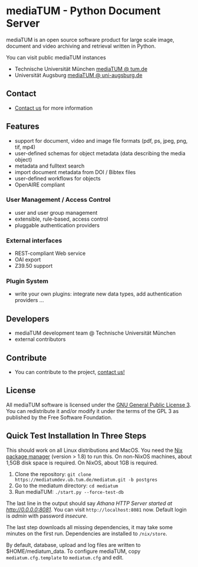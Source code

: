 # mediaTUM - Python Document Server

mediaTUM is an open source software product for large scale image, document and video archiving and retrieval written in Python.

You can visit public mediaTUM instances

-   Technische Universität München [mediaTUM @ tum.de](http://mediatum.ub.tum.de)
-   Universität Augsburg [mediaTUM @ uni-augsburg.de](https://media.bibliothek.uni-augsburg.de/)

## Contact

-  [Contact us](mailto:mediatum@ub.tum.de) for more information

## Features

-   support for document, video and image file formats (pdf, ps, jpeg, png, tif, mp4)
-   user-defined schemas for object metadata (data describing the media object)
-   metadata and fulltext search
-   import document metadata from DOI / Bibtex files
-   user-defined workflows for objects
-   OpenAIRE compliant

### User Management / Access Control

-   user and user group management
-   extensible, rule-based, access control
-   pluggable authentication providers

###   External interfaces

-   REST-compliant Web service
-   OAI export
-   Z39.50 support

### Plugin System

-   write your own plugins: integrate new data types, add authentication providers ...

## Developers

-   mediaTUM development team @ Technische Universität München
-   external contributors

## Contribute

-  You can contribute to the project, [contact us!](mailto:mediatum@ub.tum.de)

## License

All mediaTUM software is licensed under the [GNU General Public License 3](http://www.gnu.org/licenses/gpl.html).
You can redistribute it and/or modify it under the terms of the GPL 3 as published by
the Free Software Foundation.


## Quick Test Installation In Three Steps

This should work on all Linux distributions and MacOS. You need the [Nix package manager](https://nixos.org/nix) (version > 1.8) to run this.
On non-NixOS machines, about 1,5GB disk space is required. On NixOS, about 1GB is required.

1. Clone the repository: `git clone https://mediatumdev.ub.tum.de/mediatum.git -b postgres`
2. Go to the mediatum directory: `cd mediatum`
3. Run mediaTUM: `./start.py --force-test-db`

The last line in the output should say _Athana HTTP Server started at http://0.0.0.0:8081_.
You can visit `http://localhost:8081` now. Default login is *admin* with password *insecure*.

The last step downloads all missing dependencies, it may take some minutes on the first run. Dependencies are installed to `/nix/store`.

By default, database, upload and log files are written to $HOME/mediatum_data.
To configure mediaTUM, copy `mediatum.cfg.template` to `mediatum.cfg` and edit.